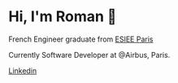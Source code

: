# Hi, I'm Roman 👋

French Engineer graduate from [ESIEE Paris](https://www.esiee.fr/)

Currently Software Developer at @Airbus, Paris.

[Linkedin](https://www.linkedin.com/in/roman-bessouat-03a15618b/)
